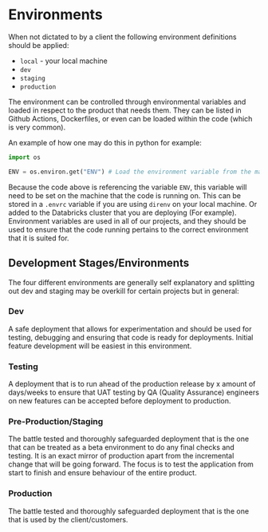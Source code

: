 # Environments

When not dictated to by a client the following environment definitions should be
applied:

- `local` - your local machine
- `dev`
- `staging`
- `production`

The environment can be controlled through environmental variables and loaded in
respect to the product that needs them. They can be listed in Github Actions,
Dockerfiles, or even can be loaded within the code (which is very common).

An example of how one may do this in python for example:

```python
import os

ENV = os.environ.get("ENV") # Load the environment variable from the machine it's on
```

Because the code above is referencing the variable `ENV`, this variable will
need to be set on the machine that the code is running on. This can be stored in
a `.envrc` variable if you are using `direnv` on your local machine. Or added to
the Databricks cluster that you are deploying (For example). Environment
variables are used in all of our projects, and they should be used to ensure
that the code running pertains to the correct environment that it is suited for.

## Development Stages/Environments

The four different environments are generally self explanatory and splitting out
dev and staging may be overkill for certain projects but in general:

### Dev

A safe deployment that allows for experimentation and should be used for
testing, debugging and ensuring that code is ready for deployments. Initial
feature development will be easiest in this environment.

### Testing

A deployment that is to run ahead of the production release by x amount of
days/weeks to ensure that UAT testing by QA (Quality Assurance) engineers on new
features can be accepted before deployment to production.

### Pre-Production/Staging

The battle tested and thoroughly safeguarded deployment that is the one that can
be treated as a beta environment to do any final checks and testing. It is an
exact mirror of production apart from the incremental change that will be going
forward. The focus is to test the application from start to finish and ensure
behaviour of the entire product.

### Production

The battle tested and thoroughly safeguarded deployment that is the one that is
used by the client/customers.

